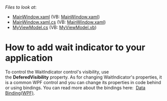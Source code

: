 <!-- default file list -->
*Files to look at*:

* [MainWindow.xaml](./CS/T442248dx/MainWindow.xaml) (VB: [MainWindow.xaml](./VB/T442248dx/MainWindow.xaml))
* [MainWindow.xaml.cs](./CS/T442248dx/MainWindow.xaml.cs) (VB: [MainWindow.xaml](./VB/T442248dx/MainWindow.xaml))
* [MyViewModel.cs](./CS/T442248dx/MyClasses/MyViewModel.cs) (VB: [MyViewModel.vb](./VB/T442248dx/MyClasses/MyViewModel.vb))
<!-- default file list end -->
# How to add wait indicator to your application


To control the WaitIndicator control's visibility, use the <strong>DeferedVisibility</strong> property. As for changing WaitIndicator's properties, it is a common WPF control and you can change its properties in code behind or using bindings. You can read more about the bindings here:  <a href="https://msdn.microsoft.com/en-us/library/ms750612(v=vs.110).aspx">Data Binding(WPF)</a>.

<br/>


